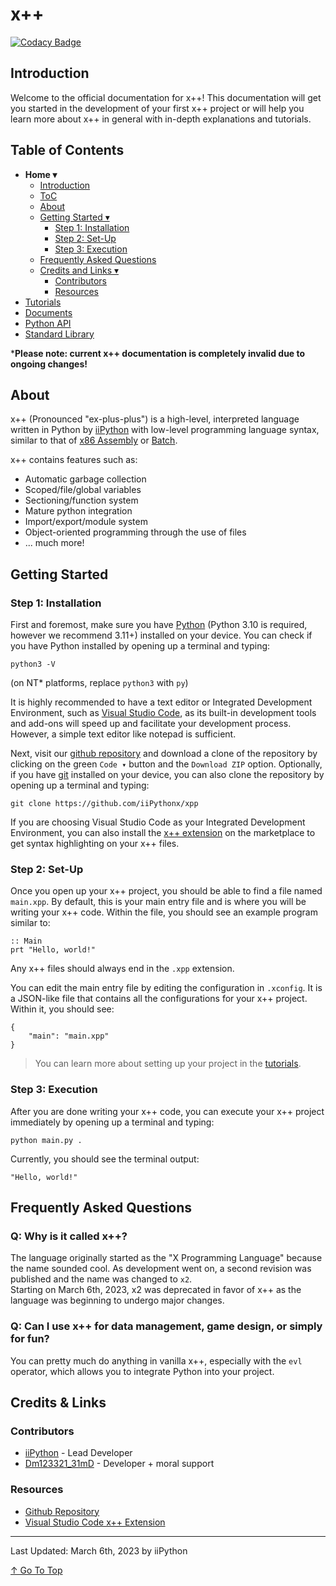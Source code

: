 # x++

[![Codacy Badge](https://api.codacy.com/project/badge/Grade/744ba88dbb684c109dd6b89a06bfbba1)](https://app.codacy.com/gh/iiPythonx/xpp?utm_source=github.com&utm_medium=referral&utm_content=iiPythonx/xpp&utm_campaign=Badge_Grade)


## Introduction

Welcome to the official documentation for x++! This documentation will get you started in the development of your first x++ project or will help you learn more about x++ in general with in-depth explanations and tutorials.  

## Table of Contents

- **Home ▾**
    - [Introduction](#introduction)
    - [ToC](#table-of-contents)
    - [About](#about)
    - [Getting Started ▾](#getting-started)
        - [Step 1: Installation](#step-1-installation)
        - [Step 2: Set-Up](#step-2-set-up)
        - [Step 3: Execution](#step-3-execution)
    - [Frequently Asked Questions](#frequently-asked-questions)
    - [Credits and Links ▾](#credits--links)
        - [Contributors](#contributors)
        - [Resources](#resources)
- [Tutorials](./md/tutorials.md)
- [Documents](./md/documents.md)
- [Python API](./md/pythonAPI.md)
- [Standard Library](./md/standardLibrary.md)

***Please note: current x++ documentation is completely invalid due to ongoing changes!**

## About

x++ (Pronounced "ex-plus-plus") is a high-level, interpreted language written in Python by [iiPython](https://github.com/iiPythonx) with low-level programming language syntax, similar to that of [x86 Assembly](https://en.wikipedia.org/wiki/X86_assembly_language) or [Batch](https://en.wikipedia.org/wiki/Batch_file).

x++ contains features such as:
- Automatic garbage collection
- Scoped/file/global variables
- Sectioning/function system
- Mature python integration
- Import/export/module system
- Object-oriented programming through the use of files
- ... much more!

## Getting Started

### Step 1: Installation

First and foremost, make sure you have [Python](https://python.org/downloads/) (Python 3.10 is required, however we recommend 3.11+) installed on your device. You can check if you have Python installed by opening up a terminal and typing:

```
python3 -V
```
(on NT* platforms, replace `python3` with `py`)

It is highly recommended to have a text editor or Integrated Development Environment, such as [Visual Studio Code](https://code.visualstudio.com/), as its built-in development tools and add-ons will speed up and facilitate your development process. However, a simple text editor like notepad is sufficient.

Next, visit our [github repository](https://github.com/iiPythonx/xpp/) and download a clone of the repository by clicking on the green `Code ▾` button and the `Download ZIP` option. Optionally, if you have [git](https://git-scm.com/) installed on your device, you can also clone the repository by opening up a terminal and typing:

```
git clone https://github.com/iiPythonx/xpp
```

If you are choosing Visual Studio Code as your Integrated Development Environment, you can also install the [x++ extension](https://marketplace.visualstudio.com/items?itemName=iiPython.xpp) on the marketplace to get syntax highlighting on your x++ files.

### Step 2: Set-Up

Once you open up your x++ project, you should be able to find a file named `main.xpp`. By default, this is your main entry file and is where you will be writing your x++ code. Within the file, you should see an example program similar to:

```xpp
:: Main
prt "Hello, world!"
```

Any x++ files should always end in the `.xpp` extension.

You can edit the main entry file by editing the configuration in `.xconfig`. It is a JSON-like file that contains all the configurations for your x++ project. Within it, you should see:

```xconfig
{
    "main": "main.xpp"
}
```

> You can learn more about setting up your project in the [tutorials](./md/tutorials.md).

### Step 3: Execution

After you are done writing your x++ code, you can execute your x++ project immediately by opening up a terminal and typing:

```
python main.py .
```

Currently, you should see the terminal output:

```
"Hello, world!"
```

## Frequently Asked Questions

### Q: Why is it called x++?

The language originally started as the "X Programming Language" because the name sounded cool. As development went on, a second revision was published and the name was changed to `x2`.  
Starting on March 6th, 2023, x2 was deprecated in favor of x++ as the language was beginning to undergo major changes.

### Q: Can I use x++ for data management, game design, or simply for fun?

You can pretty much do anything in vanilla x++, especially with the `evl` operator, which allows you to integrate Python into your project.

## Credits & Links

### Contributors

- [iiPython](https://github.com/iiPythonx) - Lead Developer
- [Dm123321_31mD](https://github.com/Dm12332131mD) - Developer + moral support

### Resources

- [Github Repository](https://github.com/iiPythonx/xpp)
- [Visual Studio Code x++ Extension](https://marketplace.visualstudio.com/items?itemName=iiPython.xpp)

---

Last Updated: March 6th, 2023 by iiPython

[↑ Go To Top](#x)
